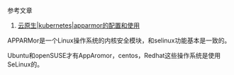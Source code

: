 参考文章

1. [云原生|kubernetes|apparmor的配置和使用](https://blog.csdn.net/alwaysbefine/article/details/128661805)

APPARMor是一个Linux操作系统的内核安全模块，和selinux功能基本是一致的。

Ubuntu和openSUSE才有AppAromor，centos，Redhat这些操作系统是使用SeLinux的。


